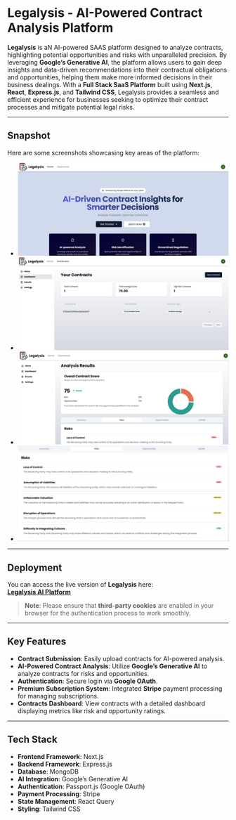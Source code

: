 # Legalysis - AI-Powered Contract Analysis Platform

**Legalysis** is aN AI-powered SAAS platform designed to  analyze contracts, highlighting potential opportunities and risks with unparalleled precision. By leveraging **Google’s Generative AI**, the platform allows users to gain deep insights and data-driven recommendations into their contractual obligations and opportunities, helping them make more informed decisions in their business dealings. With a **Full Stack SaaS Platform** built using **Next.js**, **React**, **Express.js**, and **Tailwind CSS**, Legalysis provides a seamless and efficient experience for businesses seeking to optimize their contract processes and mitigate potential legal risks.

---
## Snapshot

Here are some screenshots showcasing key areas of the platform:

- ![Home Page](Home-page.png)
- ![Dashboard](Dashboard.png)
- ![Report Page](Report-page.png)
- ![Risks](Risks.png)

---

## Deployment

You can access the live version of **Legalysis** here:  
[**Legalysis AI Platform**](https://legalysis-ai.onrender.com)

> **Note**: Please ensure that **third-party cookies** are enabled in your browser for the authentication process to work smoothly.

---

## Key Features

- **Contract Submission**: Easily upload contracts for AI-powered analysis.
- **AI-Powered Contract Analysis**: Utilize **Google’s Generative AI** to analyze contracts for risks and opportunities.
- **Authentication**: Secure login via **Google OAuth**.
- **Premium Subscription System**: Integrated **Stripe** payment processing for managing subscriptions.
- **Contracts Dashboard**: View contracts with a detailed dashboard displaying metrics like risk and opportunity ratings.

---

## Tech Stack

- **Frontend Framework**: Next.js
- **Backend Framework**: Express.js
- **Database**: MongoDB
- **AI Integration**: Google’s Generative AI
- **Authentication**: Passport.js (Google OAuth)
- **Payment Processing**: Stripe
- **State Management**: React Query
- **Styling**: Tailwind CSS

